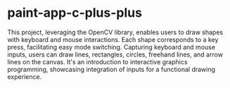 # paint-app-c-plus-plus
This project, leveraging the OpenCV library, enables users to draw shapes with keyboard and mouse interactions. Each shape corresponds to a key press, facilitating easy mode switching. Capturing keyboard and mouse inputs, users can draw lines, rectangles, circles, freehand lines, and arrow lines on the canvas. It's an introduction to interactive graphics programming, showcasing integration of inputs for a functional drawing experience.
